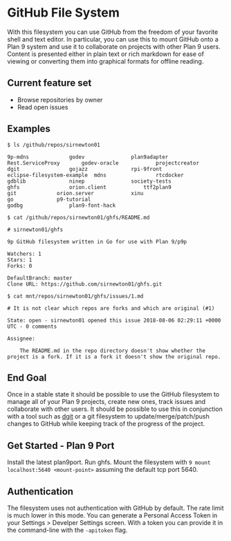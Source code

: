 # GitHub File System

With this filesystem you can use GitHub from the freedom of your favorite shell and text editor.
In particular, you can use this to mount GitHub onto a Plan 9 system and use it to collaborate
on projects with other Plan 9 users. Content is presented either in plain text or rich markdown
for ease of viewing or converting them into graphical formats for offline reading.

## Current feature set
* Browse repositories by owner
* Read open issues

## Examples

```
$ ls /github/repos/sirnewton01

9p-mdns				godev				plan9adapter
Rest.ServiceProxy		godev-oracle			projectcreator
dgit				gojazz				rpi-9front
eclipse-filesystem-example	mdns				rtcdocker
gdblib				ninep				society-tests
ghfs				orion.client			ttf2plan9
git				orion.server			xinu
go				p9-tutorial
godbg				plan9-font-hack

$ cat /github/repos/sirnewton01/ghfs/README.md

# sirnewton01/ghfs 

9p GitHub filesystem written in Go for use with Plan 9/p9p

Watchers: 1
Stars: 1
Forks: 0

DefaultBranch: master
Clone URL: https://github.com/sirnewton01/ghfs.git

$ cat mnt/repos/sirnewton01/ghfs/issues/1.md

# It is not clear which repos are forks and which are original (#1)

State: open - sirnewton01 opened this issue 2018-08-06 02:29:11 +0000 UTC - 0 comments

Assignee: 

    The README.md in the repo directory doesn't show whether the project is a fork. If it is a fork it doesn't show the original repo.

```

## End Goal
Once in a stable state it should be possible to use the GitHub filesystem to manage all of
your Plan 9 projects, create new ones, track issues and collaborate with other users. It
should be possible to use this in conjunction with a tool such as [dgit](https://github.com/driusan/dgit)
or a git filesystem to update/merge/patch/push changes to GitHub while keeping track
of the progress of the project.

## Get Started - Plan 9 Port
Install the latest plan9port. Run ghfs. Mount the filesystem with ```9 mount localhost:5640 <mount-point>```
assuming the default tcp port 5640.

## Authentication
The filesystem uses not authentication with GitHub by default. The rate limit is much lower in this mode.
You can generate a Personal Access Token in your Settings > Develper Settings screen. With a token you
can provide it in the command-line with the ```-apitoken``` flag.
